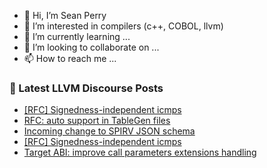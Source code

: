 - 👋 Hi, I’m Sean Perry
- 👀 I’m interested in compilers (c++, COBOL, llvm)
- 🌱 I’m currently learning ...
- 💞️ I’m looking to collaborate on ...
- 📫 How to reach me ...

<!---
s66perry/s66perry is a ✨ special ✨ repository because its `README.md` (this file) appears on your GitHub profile.
You can click the Preview link to take a look at your changes.
--->
### 📕 Latest LLVM Discourse Posts

<!-- DISCOURSE-LLVM:START -->
- [[RFC] Signedness-independent icmps](https://discourse.llvm.org/t/rfc-signedness-independent-icmps/81423#post_4)
- [RFC: auto support in TableGen files](https://discourse.llvm.org/t/rfc-auto-support-in-tablegen-files/81408#post_4)
- [Incoming change to SPIRV JSON schema](https://discourse.llvm.org/t/incoming-change-to-spirv-json-schema/81425#post_1)
- [[RFC] Signedness-independent icmps](https://discourse.llvm.org/t/rfc-signedness-independent-icmps/81423#post_3)
- [Target ABI: improve call parameters extensions handling](https://discourse.llvm.org/t/target-abi-improve-call-parameters-extensions-handling/80553#post_14)
<!-- DISCOURSE-LLVM:END -->
